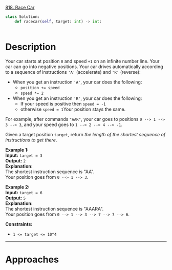 [818. Race Car](https://leetcode.com/problems/race-car/)

```python
class Solution:
    def racecar(self, target: int) -> int:
        
```
# Description

Your car starts at position `0` and speed `+1` on an infinite number line. Your car can go into negative positions. Your car drives automatically according to a sequence of instructions `'A'` (accelerate) and `'R'` (reverse):

- When you get an instruction `'A'`, your car does the following:
    - `position += speed`
    - `speed *= 2`
- When you get an instruction `'R'`, your car does the following:
    - If your speed is positive then `speed = -1`
    - otherwise `speed = 1`Your position stays the same.

For example, after commands `"AAR"`, your car goes to positions `0 --> 1 --> 3 --> 3`, and your speed goes to `1 --> 2 --> 4 --> -1`.

Given a target position `target`, return _the length of the shortest sequence of instructions to get there_.

**Example 1:**  
**Input:** `target = 3`  
**Output:** `2`  
**Explanation:**  
The shortest instruction sequence is "AA".  
Your position goes from `0 --> 1 --> 3`.

**Example 2:**  
**Input:** `target = 6`  
**Output:** `5`  
**Explanation:**  
The shortest instruction sequence is "AAARA".  
Your position goes from `0 --> 1 --> 3 --> 7 --> 7 --> 6`.

**Constraints:**
- `1 <= target <= 10^4`

---


# Approaches

